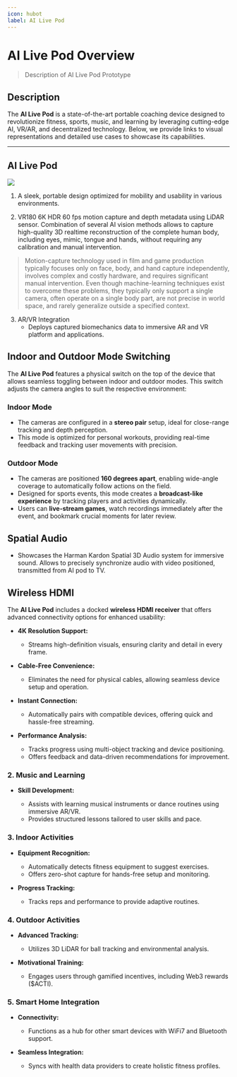```yaml
---
icon: hubot
label: AI Live Pod
---
```


# AI Live Pod Overview

> Description of AI Live Pod Prototype

## Description
The **AI Live Pod** is a state-of-the-art portable coaching device designed to revolutionize fitness, sports, music, and learning by leveraging cutting-edge AI, VR/AR, and decentralized technology. Below, we provide links to visual representations and detailed use cases to showcase its capabilities.

---

## AI Live Pod

![](https://lh7-rt.googleusercontent.com/docsz/AD_4nXcoG4lJjaDMtggBT3kgWuTHPsK-zkjnkg3-229vLtm4efKjTNjuAtK-w5kpZFDQL8tT3SbxUuhlVYxfjAWYcw-uTNDUBqcZL3N-vj7rpC5PdPkIhzdkVuXPPbmLupCwfD-sgF8zrg?key=AsJEkgePh24159X10uUz6PJ-)

1. A sleek, portable design optimized for mobility and usability in various environments. 

2.  VR180 6K HDR 60 fps motion capture and depth metadata using LiDAR sensor. Combination of several AI vision methods allows to capture high-quality 3D realtime reconstruction of the complete human body, including eyes, mimic, tongue and hands, without requiring any calibration and manual intervention.

> Motion-capture technology used in film and game production typically focuses only on face, body, and hand capture independently, involves complex and costly hardware, and requires significant manual intervention.  Even though machine-learning techniques exist to overcome these problems, they typically only support a single camera, often operate on a single body part, are not precise in world space, and rarely generalize outside a specified context.

3. AR/VR Integration
   - Deploys captured biomechanics data to immersive AR and VR platform and applications.

## Indoor and Outdoor Mode Switching

The **AI Live Pod** features a physical switch on the top of the device that allows seamless toggling between indoor and outdoor modes. This switch adjusts the camera angles to suit the respective environment:

### Indoor Mode
- The cameras are configured in a **stereo pair** setup, ideal for close-range tracking and depth perception.
- This mode is optimized for personal workouts, providing real-time feedback and tracking user movements with precision.

### Outdoor Mode
- The cameras are positioned **160 degrees apart**, enabling wide-angle coverage to automatically follow actions on the field.
- Designed for sports events, this mode creates a **broadcast-like experience** by tracking players and activities dynamically.
- Users can **live-stream games**, watch recordings immediately after the event, and bookmark crucial moments for later review.

## Spatial Audio
- Showcases the Harman Kardon Spatial 3D Audio system for immersive sound. Allows to precisely synchronize audio with video positioned, transmitted from AI pod to TV.

## Wireless HDMI

The **AI Live Pod** includes a docked **wireless HDMI receiver** that offers advanced connectivity options for enhanced usability:

- **4K Resolution Support:**
  - Streams high-definition visuals, ensuring clarity and detail in every frame.
  <!-- Ideal for reviewing sports games, fitness progress, or immersive AR/VR experiences in stunning quality. -->

- **Cable-Free Convenience:**
  - Eliminates the need for physical cables, allowing seamless device setup and operation. 
  <!-- Wireless functionality enhances portability and minimizes setup time, making it perfect for on-the-go users. -->

- **Instant Connection:**
  - Automatically pairs with compatible devices, offering quick and hassle-free streaming.
  <!-- Simplified pairing ensures users can focus on their activities without technical distractions. -->
  <!-- The wireless HDMI receiver adds value to both individual and group activities, supporting various use cases.

## Use Cases

### 1. **Fitness and Sports Training**
- **Personalized Workouts:**
  - Real-time coaching and customized routines based on user performance.
  - Injury prevention through posture correction and muscle tracking.  
  <!-- Each workout is dynamically tailored to fit the user's physical condition and goals, leveraging advanced tracking and data analysis. -->

- **Performance Analysis:**
  - Tracks progress using multi-object tracking and device positioning.
  - Offers feedback and data-driven recommendations for improvement.
  
  <!-- The tracking system ensures precision in monitoring physical activity, giving actionable insights for better performance. -->

### 2. **Music and Learning**
- **Skill Development:**
  - Assists with learning musical instruments or dance routines using immersive AR/VR.
  - Provides structured lessons tailored to user skills and pace.
  
  <!-- AR/VR integration allows for interactive and engaging skill-building exercises, replicating real-world scenarios. -->

### 3. **Indoor Activities**
- **Equipment Recognition:**
  - Automatically detects fitness equipment to suggest exercises.
  - Offers zero-shot capture for hands-free setup and monitoring.
  
  <!-- The system's ability to recognize equipment makes it ideal for streamlined workouts in home or gym settings. -->

- **Progress Tracking:**
  - Tracks reps and performance to provide adaptive routines.
  
  <!-- With continuous tracking, the device ensures users achieve steady progress by adjusting routines in real-time. -->

### 4. **Outdoor Activities**
- **Advanced Tracking:**
  - Utilizes 3D LiDAR for ball tracking and environmental analysis.
  
  <!-- LiDAR technology ensures precise tracking of fast-paced sports activities, adapting to dynamic environments. -->

- **Motivational Training:**
  - Engages users through gamified incentives, including Web3 rewards ($ACTI).
  
  <!-- Gamification elements, such as rewards, encourage consistency and enhance motivation for outdoor sports. -->

### 5. **Smart Home Integration**
- **Connectivity:**
  - Functions as a hub for other smart devices with WiFi7 and Bluetooth support.

- **Seamless Integration:**
  - Syncs with health data providers to create holistic fitness profiles.
